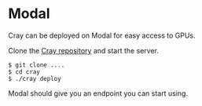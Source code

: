 # Modal

Cray can be deployed on Modal for easy access to GPUs.

Clone the [Cray repository]() and start the server.

```console
$ git clone ....
$ cd cray
$ ./cray deploy
```

Modal should give you an endpoint you can start using.


